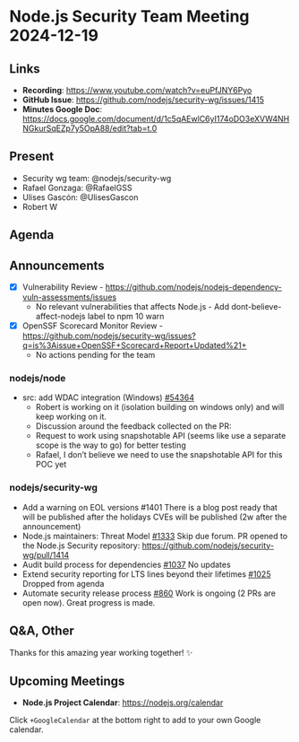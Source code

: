 # Node.js  Security Team Meeting 2024-12-19

## Links

* **Recording**:  https://www.youtube.com/watch?v=euPfJNY6Pyo
* **GitHub Issue**: https://github.com/nodejs/security-wg/issues/1415
* **Minutes Google Doc**: https://docs.google.com/document/d/1c5qAEwlC6yI174oDO3eXVW4NHNGkurSqEZp7y5OpA88/edit?tab=t.0

## Present

* Security wg team: @nodejs/security-wg
* Rafael Gonzaga: @RafaelGSS
* Ulises Gascón: @UlisesGascon
* Robert W

## Agenda

## Announcements

- [x] Vulnerability Review - https://github.com/nodejs/nodejs-dependency-vuln-assessments/issues
	- No relevant vulnerabilities that affects Node.js
            - Add dont-believe-affect-nodejs label to npm 10 warn
- [x] OpenSSF Scorecard Monitor Review - https://github.com/nodejs/security-wg/issues?q=is%3Aissue+OpenSSF+Scorecard+Report+Updated%21+
	- No actions pending for the team
### nodejs/node

* src: add WDAC integration (Windows) [#54364](https://github.com/nodejs/node/pull/54364)
  * Robert is working on it (isolation building on windows only) and will keep working on it.
  * Discussion around the feedback collected on the PR:
  * Request to work using snapshotable API (seems like use a separate scope is the way to go) for better testing
  * Rafael, I don’t believe we need to use the snapshotable API for this POC yet

### nodejs/security-wg

* Add a warning on EOL versions #1401
There is a blog post ready that will be published after the holidays
CVEs will be published (2w after the announcement)
* Node.js maintainers: Threat Model [#1333](https://github.com/nodejs/security-wg/issues/1333)
Skip due forum. PR opened to the Node.js Security repository: https://github.com/nodejs/security-wg/pull/1414
* Audit build process for dependencies [#1037](https://github.com/nodejs/security-wg/issues/1037)
No updates
* Extend security reporting for LTS lines beyond their lifetimes [#1025](https://github.com/nodejs/security-wg/issues/1025)
Dropped from agenda
* Automate security release process [#860](https://github.com/nodejs/security-wg/issues/860)
Work is ongoing (2 PRs are open now).
Great progress is made.

## Q&A, Other

Thanks for this amazing year working together! ✨

## Upcoming Meetings

* **Node.js Project Calendar**: <https://nodejs.org/calendar>

Click `+GoogleCalendar` at the bottom right to add to your own Google calendar.

